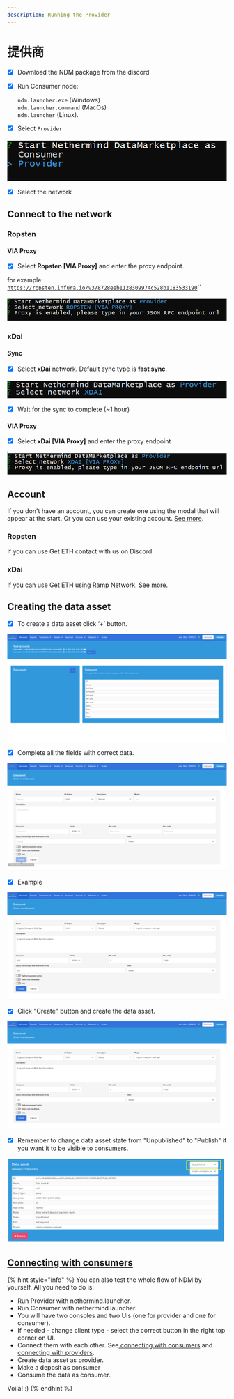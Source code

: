 ```yaml
---
description: Running the Provider
---
```


# 提供商

* [x] Download the NDM package from the discord
* [x] Run Consumer node:

  `ndm.launcher.exe` \(Windows\)  
  `ndm.launcher.command` \(MacOs\)  
  `ndm.launcher` \(Linux\).

* [x] Select `Provider`

![](../../.gitbook/assets/image%20%28157%29%20%281%29%20%281%29.png)

* [x] Select the network

## Connect to the network

### Ropsten

#### VIA Proxy

* [x] Select **Ropsten \[VIA Proxy\]** and enter the proxy endpoint.

for example: [`https://ropsten.infura.io/v3/8728eeb1128309974c528b1183533190`](https://ropsten.infura.io/v3/8728eeb1128309974c528b1183533190)\`\`

![](../../.gitbook/assets/image%20%28159%29.png)

### xDai

#### Sync

* [x] Select  **xDai** network. Default sync type is **fast sync**.

![](../../.gitbook/assets/image%20%28165%29.png)

* [x] Wait for the sync to complete \(~1 hour\)

#### VIA Proxy

* [x] Select **xDai \[VIA Proxy\]** and enter the proxy endpoint

![](../../.gitbook/assets/image%20%28160%29.png)

## Account

If you don't have an account, you can create one using the modal that will appear at the start. Or you can use your existing account. [See more](https://docs.nethermind.io/nethermind/nethermind-datamarketplace/ndm-faq#i-already-have-an-account-can-i-use-it).

### Ropsten

If you can use Get ETH contact with us on Discord.

### xDai

If you can use Get ETH using Ramp Network. [See more](https://docs.nethermind.io/nethermind/nethermind-datamarketplace/ndm-faq#i-created-the-account-but-i-still-have-no-money-on-it-what-should-i-do).

## Creating the data asset

* [x] To create a data asset click ‘+’ button.

![](../../.gitbook/assets/image%20%28155%29.png)

* [x] Complete all the fields with correct data.

![](../../.gitbook/assets/image%20%28153%29.png)

* [x] Example

![](../../.gitbook/assets/image%20%2810%29%20%281%29.png)

* [x] Click "Create" button and create the data asset.

![](../../.gitbook/assets/image%20%2810%29%20%281%29%20%282%29.png)

* [x] Remember to change data asset state from "Unpublished" to "Publish" if you want it to be visible to consumers.

![](../../.gitbook/assets/image%20%28154%29.png)

## [Connecting with consumers](https://docs.nethermind.io/nethermind/nethermind-datamarketplace/connecting-with-consumers)

{% hint style="info" %}
You can also test the whole flow of NDM by yourself. All you need to do is:

* Run Provider with nethermind.launcher.
* Run Consumer with nethermind.launcher.
* You will have two consoles and two UIs \(one for provider and one for consumer\).
* If needed - change client type - select the correct button in the right top corner on UI.
* Connect them with each other. See[ connecting with consumers](https://docs.nethermind.io/nethermind/nethermind-datamarketplace/connecting-with-consumers) and [connecting with providers](https://docs.nethermind.io/nethermind/nethermind-datamarketplace/connecting-with-providers).
* Create data asset as provider.
* Make a deposit as consumer
* Consume the data as consumer.

Voilà! :\)
{% endhint %}

